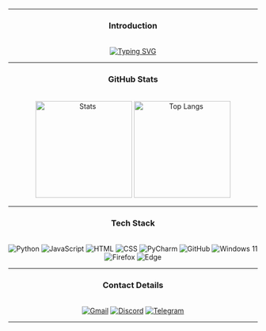 <div align="center" class="readmePage"><hr>
	<div class="introText">
		<h3>Introduction</h3><br>
		<a href="https://git.io/typing-svg">
			<img src="https://readme-typing-svg.demolab.com?font=Bungee&size=24&pause=1000&color=FFFFFF&random=false&width=435&height=50&center=true&vCenter=true&lines=Hi+there!+I'm+Kanan." alt="Typing SVG" />
		</a><hr>
	</div>
	<div align="center" class="githubStats">
		<h3>GitHub Stats</h3><br>
    <img src="https://github-readme-stats.vercel.app/api/?username=kanansnote&show_icons=true&theme=dark&rank_icon=github&font=bungee" alt="Stats" height="195">
    <img src="https://github-readme-stats.vercel.app/api/top-langs/?username=kanansnote&theme=dark&layout=compact" alt="Top Langs" height="195">
		<hr>
	</div>
	<div class="techStack">
		<h3>Tech Stack</h3><br>
		<img alt="Python" src="https://img.shields.io/badge/Python%20-%2314354C.svg?&style=flat&logo=python&logoColor=white"/>
		<img alt="JavaScript" src="https://img.shields.io/badge/JavaScript%20-%23323330.svg?&style=flat&logo=javascript&logoColor=%23F7DF1E"/>
		<img alt="HTML" src="https://img.shields.io/badge/HTML%20-%23E34F26.svg?&style=flat&logo=html5&logoColor=white"/>
		<img alt="CSS" src="https://img.shields.io/badge/CSS%20-%231572B6.svg?&style=flat&logo=css3&logoColor=white"/>
		<img alt="PyCharm" src="https://img.shields.io/badge/PyCharm-green.svg?&style=flat&logo=PyCharm&logoColor=black"/>
		<img alt="GitHub" src="https://img.shields.io/badge/GitHub-%23121011.svg?style=flat&logo=github&logoColor=white"/>
		<img alt="Windows 11" src="https://img.shields.io/badge/Windows_11-0078D6?style=flat&logo=windows&logoColor=white"/>
		<img alt="Firefox" src="https://img.shields.io/badge/Firefox-FF7139?style=flat&logo=Firefox-Browser&logoColor=white"/>
		<img alt="Edge" src="https://img.shields.io/badge/Edge-0078D7?style=flat&logo=Microsoft-Edge&logoColor=white"/>
	</div><hr>
	<div class="contactDetails">
		<h3>Contact Details</h3><br>
		<a href="mailto:kanansnote@gmail.com">
        <img src="https://img.shields.io/badge/Gmail-D14836?style=flat&logo=gmail&logoColor=white"
             alt="Gmail"></a>
		<a href="https://discord.com/users/kanansnote">
        <img src="https://img.shields.io/badge/Discord-%235865F2.svg?style=flat&logo=discord&logoColor=white"
             alt="Discord"></a>
    <a href="https://t.me/kanansnote">
        <img src="https://img.shields.io/badge/Telegram-2CA5E0?style=flat&logo=telegram&logoColor=white"
             alt="Telegram"></a>
	</div><hr>
</div>
